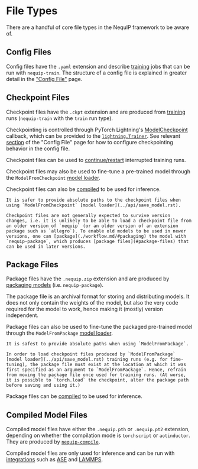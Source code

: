 # File Types

There are a handful of core file types in the NequIP framework to be aware of.

## Config Files

Config files have the `.yaml` extension and describe [training](./workflow.md/#training) jobs that can be run with `nequip-train`. The structure of a config file is explained in greater detail in the ["Config File"](./config.md) page.

## Checkpoint Files

Checkpoint files have the `.ckpt` extension and are produced from [training](./workflow.md/#training) runs (`nequip-train` with the `train` run type). 

Checkpointing is controlled through PyTorch Lightning's [ModelCheckpoint](https://lightning.ai/docs/pytorch/stable/api/lightning.pytorch.callbacks.ModelCheckpoint.html#lightning.pytorch.callbacks.ModelCheckpoint) callback, which can be provided to the [`lightning.Trainer`](https://lightning.ai/docs/pytorch/stable/common/trainer.html). See relevant [section](./config.md/#trainer) of the "Config File" page for how to configure checkpointing behavior in the config file.

Checkpoint files can be used to [continue/restart](./workflow.md/#restarts) interrupted training runs.

Checkpoint files may also be used to fine-tune a pre-trained model through the `ModelFromCheckpoint` [model loader](../api/save_model.rst).

Checkpoint files can also be [compiled](./workflow.md/#compilation) to be used for inference.

```{tip}
It is safer to provide absolute paths to the checkpoint files when using `ModelFromCheckpoint` [model loader](../api/save_model.rst).
```

```{warning}
Checkpoint files are not generally expected to survive version changes, i.e. it is unlikely to be able to load a checkpoint file from an older version of `nequip` (or an older version of an extension package such as `allegro`). To enable old models to be used in newer versions, one can [package](./workflow.md/#packaging) the model with `nequip-package`, which produces [package files](#package-files) that can be used in later versions.
```

## Package Files

Package files have the `.nequip.zip` extension and are produced by [packaging models](./workflow.md/#packaging) (i.e. `nequip-package`).

The package file is an archival format for storing and distributing models. It does not only contain the weights of the model, but also the very code required for the model to work, hence making it (mostly) version independent.

Package files can also be used to fine-tune the packaged pre-trained model through the `ModelFromPackage` [model loader](../api/save_model.rst).

```{important}
It is safest to provide absolute paths when using `ModelFromPackage`.

In order to load checkpoint files produced by `ModelFromPackage` [model loader](../api/save_model.rst) training runs (e.g. for fine-tuning), the package file must exist at the location at which it was first specified as an argument to `ModelFromPackage`. Hence, refrain from moving the package file once used for training runs. (At worse, it is possible to `torch.load` the checkpoint, alter the package path before saving and using it.)
```

Package files can be [compiled](./workflow.md/#compilation) to be used for inference.

## Compiled Model Files

Compiled model files have either the `.nequip.pth` or `.nequip.pt2` extension, depending on whether the compilation mode is `torchscript` or `aotinductor`. They are produced by [`nequip-compile`](./workflow.md/#compilation).

Compiled model files are only used for inference and can be run with [integrations](../integrations/all.rst) such as [ASE](../integrations/ase.md) and [LAMMPS](../integrations/lammps.md).
